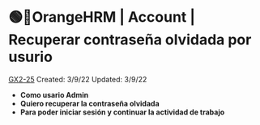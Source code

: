 # 🟢📜OrangeHRM | Account | Recuperar contraseña olvidada por usurio

[GX2-25](https://upexgalaxy0.atlassian.net/browse/GX2-25) Created: 3/9/22 Updated: 3/9/22

*   **Como usario Admin**
*   **Quiero recuperar la contraseña olvidada**
*   **Para poder iniciar sesión y continuar la actividad de trabajo**